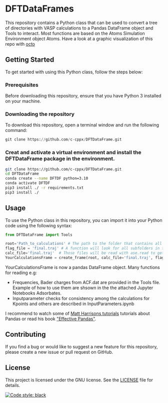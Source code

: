 # DFTDataFrames

This repository contains a Python class that can be used to convert a tree of directories with VASP calculations to a Pandas DataFrame object and Tools to interact. Most functions are based on the
Atoms Simulation Environment object Atoms. Have a look at a graphic visualization of this repo with [octo](https://mango-dune-07a8b7110.1.azurestaticapps.net/?repo=c-cppx%2FDFTDataFrame)

## Getting Started

To get started with using this Python class, follow the steps below:

### Prerequisites

Before downloading this repository, ensure that you have Python 3 installed on your machine.

### Downloading the repository

To download this repository, open a terminal window and run the following command:

```python
git clone https://github.com/c-cppx/DFTDataFrame.git
```

### Creat and activate a virtual environment and install the DFTDataFrame package in the environment.

```bash
git clone https://github.com/c-cppx/DFTDataFrame.git
cd DFTDataFrame
conda create --name DFTDF python=3.10
conda activate DFTDF
pip3 install ./ -r requirements.txt
pip3 install ./
```

## Usage

To use the Python class in this repository, you can import it into your Python code using the following syntax:

```python
from DFTDataFrame import Tools

root='Path_to_calculations' # The path to the folder that contains all calculations you want to have in your frame.
flag_file = 'final.traj' # A function will look for all subfolders in the root that contain this file and only include those in the frame.
calc_file='final.traj'  # Those files will be read with ase.read to get the final structure and energy
YourCalculationsFrame = create_frame(root, calc_file='final.traj', flag_file='final.traj')

```
YourCalculationsFrame is now a pandas DataFrame object. Many functions for reading e.g:
- Frequencies, Bader charges from ACF.dat are provided in the Tools file. Example of how to use them are shsown in the the attached Jupyter Notebooks Adsorbates. 
- Inputparameter checks for consistency among the calculations for Kpoints and others are described in InputParameters.ipynb


I recommend to watch some of [Matt Harrisons tutorials](https://www.youtube.com/results?search_query=matt+harrison+effective+pandas) tutorials about Pandas or read his book ["Effective Pandas"](https://store.metasnake.com/effective-pandas-book).

## Contributing

If you find a bug or would like to suggest a new feature for this repository, please create a new issue or pull request on GitHub.

## License

This project is licensed under the GNU license. See the [LICENSE](LICENSE) file for details.

[![Code style: black](https://img.shields.io/badge/code%20style-black-000000.svg)](https://github.com/psf/black)
